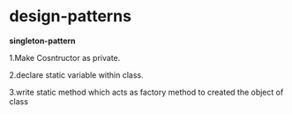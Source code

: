 # design-patterns

**singleton-pattern**

1.Make Cosntructor as private.

2.declare static variable within class.

3.write static method which acts as factory method to created the object of class
